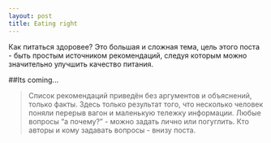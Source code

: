 ```yaml
---
layout: post
title: Eating right
---
```


Как питаться здоровее? Это большая и сложная тема, цель этого поста - быть простым источником рекомендаций, следуя которым можно значительно улучшить качество питания.

##Its coming...
<blockquote class="block green-block">
 	<p>Список рекомендаций приведён без аргументов и объяснений, только факты. Здесь только результат того, что несколько человек поняли перерыв вагон и маленькую тележку информации. Любые вопросы “а почему?” - можно задать лично или погуглить. Кто авторы и кому задавать вопросы - внизу поста.</p>
</blockquote>

